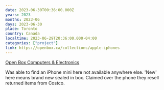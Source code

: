 ```yaml
---
date: 2023-06-30T00:36:00.000Z
years: 2023
months: 2023-06
days: 2023-06-30
place: Toronto
country: Canada
localtime: 2023-06-29T20:36:00.000-04:00
categories: ["project"]
link: https://openbox.ca/collections/apple-iphones
---
```

[Open Box Computers & Electronics](https://openbox.ca/collections/apple-iphones)

Was able to find an iPhone mini here not available anywhere else. 'New' here means brand new sealed in box. Claimed over the phone they resell returned items from Costco.
